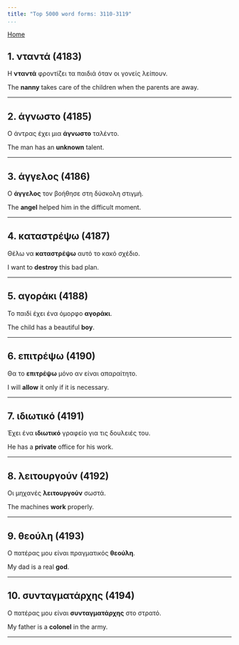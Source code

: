 ```yaml
---
title: "Top 5000 word forms: 3110-3119"
...
```


[Home](./) 

## 1. νταντά (4183)

Η **νταντά** φροντίζει τα παιδιά όταν οι γονείς λείπουν.  

The **nanny** takes care of the children when the parents are away.

---

## 2. άγνωστο (4185)

Ο άντρας έχει μια **άγνωστο** ταλέντο.

The man has an **unknown** talent.

---

## 3. άγγελος (4186)

Ο **άγγελος** τον βοήθησε στη δύσκολη στιγμή.  

The **angel** helped him in the difficult moment.

---

## 4. καταστρέψω (4187)

Θέλω να **καταστρέψω** αυτό το κακό σχέδιο.

I want to **destroy** this bad plan.

---

## 5. αγοράκι (4188)

Το παιδί έχει ένα όμορφο **αγοράκι**.  

The child has a beautiful **boy**.

---

## 6. επιτρέψω (4190)

Θα το **επιτρέψω** μόνο αν είναι απαραίτητο.

I will **allow** it only if it is necessary.

---

## 7. ιδιωτικό (4191)

Έχει ένα **ιδιωτικό** γραφείο για τις δουλειές του.

He has a **private** office for his work.

---

## 8. λειτουργούν (4192)

Οι μηχανές **λειτουργούν** σωστά.  

The machines **work** properly.

---

## 9. θεούλη (4193)

Ο πατέρας μου είναι πραγματικός **θεούλη**.

My dad is a real **god**.

---

## 10. συνταγματάρχης (4194)

Ο πατέρας μου είναι **συνταγματάρχης** στο στρατό.  

My father is a **colonel** in the army.

---

